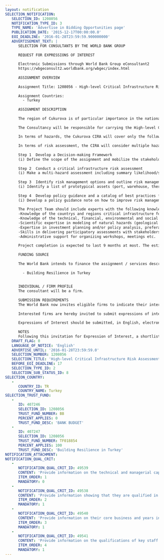 ```yaml
---
layout: notification
SELECTION_NOTIFICATION: 
   SELECTION_ID: 1208056
   NOTIFICATION_TYPE_ID: 3
   TYPE_NAME: 'Advertise in Bidding Opportunities page'
   PUBLICATION_DATE: '2015-12-17T00:00:00.0'
   EOI_DEADLINE: '2016-01-28T23:59:59.900000000'
   ADVERTISEMENT_TEXT: |
      SELECTION FOR CONSULTANTS BY THE WORLD BANK GROUP
      
      REQUEST FOR EXPRESSIONS OF INTEREST
      
      Electronic Submissions through World Bank Group eConsultant2
      https://wbgeconsult2.worldbank.org/wbgec/index.html
      
      ASSIGNMENT OVERVIEW
      
      Assignment Title: 1208056 - High-level Critical Infrastructure Risk Assessment(CIRA)in the Region of Cukurova (Turkey)
      
      Assignment Countries:
        - Turkey
      
      ASSIGNMENT DESCRIPTION
      
      The region of Cukurova is of particular importance in the national development and growth agenda: it is a critical hub for both logistics and energy serving as a platform connecting Europe, Middle Asia and the Mediterranean Basin. The High-level Critical Infrastructure Risk Assessment (CIRA) will focus on two priority sectors: energy and logistics. The expected outputs are: (i) a pragmatic approach and risk assessment for critical infrastructure, (ii) policy recommendations for the planning process, and (iii) a catalog of best practices and suggestions for next steps.
      
      The Consultancy will be responsible for carrying the High-level CIRA for the Cukurova Region. In order to achieve this, the Consultancy will manage the consultation process with stakeholders; facilitate discussions, organize and moderate workshops; collect data and conduct analyses; and, prepare draft and final documents for approval.
      
      In terms of hazards, the Cukurova CIRA will cover only the following natural hazards: geological (earthquakes and landslides) and hydro meteorological (hail & storm, flood, extreme temperature, and sea level rise), including changes in normal patterns triggered by climate change. The CIRA will use probabilistic hazard modeling for known hazards such as earthquake, flood, hail & storm, susceptibility modeling for landslides and extreme temperature and standard approaches to sea level rise. Both current hazard profile and projections based on plausible hazard scenarios for 2050 and 2100 are expected in the scope of the Consultancy (RCP 4.5 and RCP 8.5 models will be used for climate change).
      
      In terms of risk assessment, the CIRA will consider multiple hazards and will use exposure and vulnerability data at the extent available. The CIRA will focus more on getting the larger picture and prioritizing big-ticket items rather than scientific precision of findings. The CIRA will work at different scales, connecting the regional assets and activities with their impact in other regions, across the nation and beyond national borders. In terms of risk management, the CIRA will identify viable ex-ante and ex-post options, and consider how to connect explicit risk management strategies with the planning process. 
      
      Step 1  Develop a Decision-making Framework 
      (i) Define the scope of the assignment and mobilize the stakeholders, (ii) Prepare a list of basic concepts & definitions for critical infrastructure resilience and a classification/ranking methodology for the sectors of energy and logistics, (iii) Make a sector analysis for energy and logistics, including broad overview and projections, inventory of existing and planned assets, visuals showing flow of goods and connections at various scales, and stakeholder mapping, (iv) Analyze the regional development planning process including decision-making criteria, risk management indicators, etc.
      
      Step 2  Conduct a critical infrastructure risk assessment
      (i) Make a multi-hazard assessment including summary likelihood/severity tables; (ii) identify key vulnerability factors and existing adaptive capacity at sector level, (iii) Conduct a high-level risk assessment for functional disruption (physical damage) and operational performance (loss of competitiveness), (iv) conduct a SWOT (strengths, weaknesses, opportunities, threats) analysis for critical infrastructure resilience, including the regions potential in the event of a large disaster elsewhere.
      
      Step 3  Identify risk management options and outline risk management strategies for critical infrastructures
      (i) Identify a list of prototypical assets (port, warehouse, thermal power plant, etc.) and components (crane, turbine, etc.) and most relevant hazards from the risk assessment, (ii) Identify risk management options (structural and non-structural) for these prototypes and a basis for comparison among options; and (iii) Provide an overview of various risk management strategies and approaches and a basis for comparison among options.
      
      Step 4  Develop policy guidance and a catalog of best practices for critical infrastructure resilience
      (i) Develop a policy guidance note on how to improve risk management considerations within the regional development and investment planning process (suitable risk management strategies, links with existing decision-making criteria, etc.); (ii) Identify needs for further studies and activities to do at regional level and prioritize them; and (iii) Develop a catalog of best practices for critical infrastructure resilience, showcasing national and international examples for risk management options and strategies. 
      
      The Project Team should include experts with the following knowledge and skills:
      -Knowledge of the countrys and regions critical infrastructure for energy and logistics, including strategies, stakeholders, assets and demand, 
      -Knowledge of the technical, financial, environmental and social performance of critical infrastructure assets and how these are affected by various natural hazards, 
      -Scientific expertise in modeling of natural hazards (geological and hydro meteorological, including climate change), their impacts and resilience, and in the appropriate use of data in decision-making, 
      -Expertise in investment planning and/or policy analysis, preferably specifically related to energy and logistics, 
      -Skills in delivering participatory assessments with stakeholders, 
      -Administrative support for organizing workshops, meetings etc. 
      
      Project completion is expected to last 9 months at most. The estimated cost for this assignment is approximately 200,000 US$. 
      
      FUNDING SOURCE
      
      The World Bank intends to finance the assignment / services described below under the following trust fund(s):
       
        - Building Resilience in Turkey
      
      
      INDIVIDUAL / FIRM PROFILE
      The consultant will be a firm. 
      
      SUBMISSION REQUIREMENTS
      The World Bank now invites eligible firms to indicate their interest in providing the services.  Interested firms must provide information indicating that they are qualified to perform the services (brochures, description of similar assignments, experience in similar conditions, availability of appropriate skills among staff, etc. for firms; CV and cover letter for individuals).  Please note that the total size of all attachments should be less than 5MB.  Consultants may associate to enhance their qualifications.
      
      Interested firms are hereby invited to submit expressions of interest.
      
      Expressions of Interest should be submitted, in English, electronically through World Bank Group eTendering (https://wbgeconsult2.worldbank.org/wbgec/index.html)
      
      NOTES
      Following this invitation for Expression of Interest, a shortlist of qualified firms will be formally invited to submit proposals.  Shortlisting and selection will be subject to the availability of funding.
   DRAFT_FLAG: 0
   LANGUAGE_OF_NOTICE: 'English'
   ADVERTISE_UNTIL: '2016-01-28T23:59:59.0'
   SELECTION_NUMBER: 1208056
   SELECTION_TITLE: 'High-level Critical Infrastructure Risk Assessment(CIRA)in the Region of Cukurova (Turkey)'
   BEFORE_EOI_DEADLINE: 17
   SELECTION_TYPE_ID: 2
   SELECTION_SUB_STATUS_ID: 8
SELECTION_COUNTRY: 
   - 
      COUNTRY_ID: TR
      COUNTRY_NAME: Turkey
SELECTION_TRUST_FUND: 
   - 
      ID: 407246
      SELECTION_ID: 1208056
      TRUST_FUND_NUMBER: BB
      PERCENT_APPLIES: 0
      TRUST_FUND_DESC: 'BANK BUDGET'
   - 
      ID: 407247
      SELECTION_ID: 1208056
      TRUST_FUND_NUMBER: TF018854
      PERCENT_APPLIES: 100
      TRUST_FUND_DESC: 'Building Resilience in Turkey'
NOTIFICATION_ATTACHMENT: 
NOTIFICATION_QUAL_CRIT: 
   - 
      NOTIFICATION_QUAL_CRIT_ID: 49539
      CONTENT: 'Provide information on the technical and managerial capabilities of the firm.'
      ITEM_ORDER: 1
      MANDATORY: 0
   - 
      NOTIFICATION_QUAL_CRIT_ID: 49538
      CONTENT: 'Provide information showing that they are qualified in the field of the assignment.'
      ITEM_ORDER: 2
      MANDATORY: 1
   - 
      NOTIFICATION_QUAL_CRIT_ID: 49540
      CONTENT: 'Provide information on their core business and years in business.'
      ITEM_ORDER: 3
      MANDATORY: 1
   - 
      NOTIFICATION_QUAL_CRIT_ID: 49541
      CONTENT: 'Provide information on the qualifications of key staff.'
      ITEM_ORDER: 4
      MANDATORY: 1
---
```


